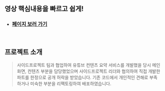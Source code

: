 ## 영상 핵심내용을 빠르고 쉽게!

- ### [페이지 보러 가기](https://side-project-bv2kyk4qb-zeriong.vercel.app/)

<br/>

## 프로젝트 소개

> 사이드프로젝트 팀과 협업하여 유튜브 컨텐츠 요약 서비스를 개발했을 당시 메인화면, 컨텐츠 부분을 담당했었으며 
사이드프로젝트 리더와 협의하여 직접 개발한 파트를 한정으로 공개 허락을 받았습니다. 기존 코드에서 개인적인 견해로 
부족하거나 미숙한 부분을 리팩토링하여 배포하였습니다.

<br/>

<!-- ## 기능소개 -->
